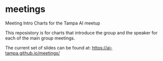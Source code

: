 # meetings
Meeting Intro Charts for the Tampa AI meetup

This reposistory is for charts that introduce the group and the speaker for each of the main group meetings.

The current set of slides can be found at: https://ai-tampa.github.io/meetings/